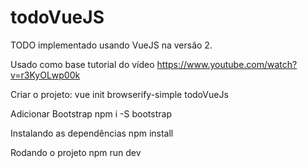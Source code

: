 # todoVueJS
TODO implementado usando VueJS na versão 2.

Usado como base tutorial do vídeo https://www.youtube.com/watch?v=r3KyOLwp00k

Criar o projeto:
 vue init browserify-simple todoVueJs

Adicionar Bootstrap
 npm i -S bootstrap

Instalando as dependências
 npm install

Rodando o projeto 
 npm run dev 